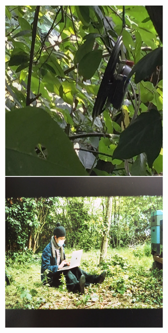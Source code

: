 <img src="https://github.com/mewithoutnara/shuoxintan/blob/e328995a823138d759db4588b9b0b343731f145e/photos/soundinstallation_simultanhalle.JPG" height="543" width="720"> <br>
<img src="https://github.com/mewithoutnara/shuoxintan/blob/e328995a823138d759db4588b9b0b343731f145e/photos/laptop%20improvisation_simultanhalle.JPG" height="480" width="640"> <br>
